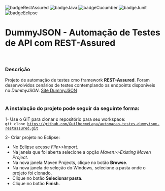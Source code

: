 ![badgeRestAssured](https://img.shields.io/badge/RESTAssured-90E59A?labelColor=111111&style=flat&logo=cucumber&logoColor=90E59A)
![badgeJava](https://img.shields.io/badge/Java-red?style=flat&logo=java&logoColor=white)
![badgeCucumber](https://img.shields.io/badge/Cucumber-23d96c?style=flat&logo=cucumber&logoColor=white)
![badgeJunit](https://img.shields.io/badge/Junit-25A162?style=flat&logo=junit5&logoColor=white) 
![badgeEclipse](https://img.shields.io/badge/Eclipse-E0EFEF?style=flat&logo=Eclipse&logoColor=000)

# DummyJSON - Automação de Testes de API com REST-Assured
<br/>
  
### Descrição
Projeto de automação de testes cmo framework **REST-Assured**. Foram desenvolvidos cenários de testes contemplando os endpoints disponíveis no *DummyJSON*. [Site DummyJSON](https://dummyjson.com/)  
<br/>
  
### A instalação do projeto pode seguir da seguinte forma:
1- Use o GIT para clonar o repositório para seu workspace:  
<code>git clone https://github.com/GuilhermeLapa/automacao-testes-dummyjson-restassured.git</code>
<br/>
  
2- Criar projeto no Eclipse:
- No Eclipse acesse *File>>Import*.
- Na janela que foi aberta selecione a opção *Maven>>Existing Maven Project*.
- Na nova janela Maven Projects, clique no botão **Browse**.
- Na nova janela de seleção do Windows, selecione a pasta onde o projeto foi clonado.
- Clique no botão **Selecionar pasta**.
- Clique no botão **Finish**.
<br/>
<br/>
